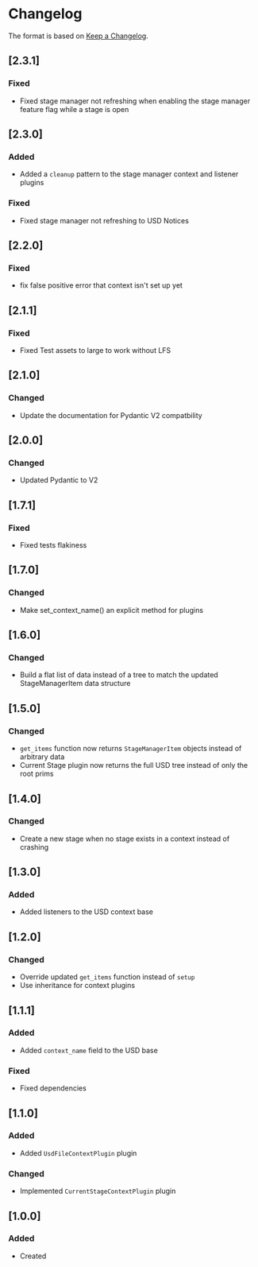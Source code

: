 # Changelog
The format is based on [Keep a Changelog](https://keepachangelog.com/en/1.0.0/).

## [2.3.1]
### Fixed
- Fixed stage manager not refreshing when enabling the stage manager feature flag while a stage is open

## [2.3.0]
### Added
- Added a `cleanup` pattern to the stage manager context and listener plugins

### Fixed
- Fixed stage manager not refreshing to USD Notices

## [2.2.0]
### Fixed
- fix false positive error that context isn't set up yet

## [2.1.1]
### Fixed
- Fixed Test assets to large to work without LFS

## [2.1.0]
### Changed
- Update the documentation for Pydantic V2 compatbility

## [2.0.0]
### Changed
- Updated Pydantic to V2

## [1.7.1]
### Fixed
- Fixed tests flakiness

## [1.7.0]
### Changed
- Make set_context_name() an explicit method for plugins

## [1.6.0]
### Changed
- Build a flat list of data instead of a tree to match the updated StageManagerItem data structure

## [1.5.0]
### Changed
- `get_items` function now returns `StageManagerItem` objects instead of arbitrary data
- Current Stage plugin now returns the full USD tree instead of only the root prims

## [1.4.0]
### Changed
- Create a new stage when no stage exists in a context instead of crashing

## [1.3.0]
### Added
- Added listeners to the USD context base

## [1.2.0]
### Changed
- Override updated `get_items` function instead of `setup`
- Use inheritance for context plugins

## [1.1.1]
### Added
- Added `context_name` field to the USD base

### Fixed
- Fixed dependencies

## [1.1.0]
### Added
- Added `UsdFileContextPlugin` plugin

### Changed
- Implemented `CurrentStageContextPlugin` plugin

## [1.0.0]
### Added
- Created
